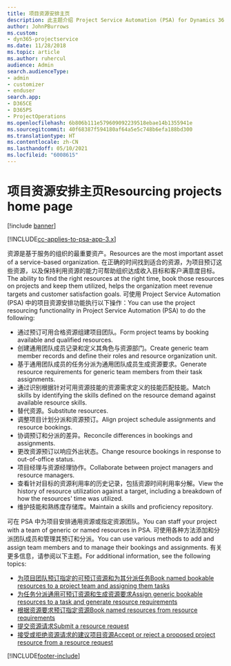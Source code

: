 ```yaml
---
title: 项目资源安排主页
description: 此主题介绍 Project Service Automation (PSA) for Dynamics 365 中的资源管理功能。
author: JohnPBurrows
ms.custom:
- dyn365-projectservice
ms.date: 11/28/2018
ms.topic: article
ms.author: ruhercul
audience: Admin
search.audienceType:
- admin
- customizer
- enduser
search.app:
- D365CE
- D365PS
- ProjectOperations
ms.openlocfilehash: 6b806b111e579609092239518ebae14b1355941e
ms.sourcegitcommit: 40f68387f594180af64a5e5c748b6efa188bd300
ms.translationtype: HT
ms.contentlocale: zh-CN
ms.lasthandoff: 05/10/2021
ms.locfileid: "6008615"
---
```

# <a name="resourcing-projects-home-page"></a><span data-ttu-id="7ccd2-103">项目资源安排主页</span><span class="sxs-lookup"><span data-stu-id="7ccd2-103">Resourcing projects home page</span></span>

[!include [banner](../includes/psa-now-project-operations.md)]

[!INCLUDE[cc-applies-to-psa-app-3.x](../includes/cc-applies-to-psa-app-3x.md)]

<span data-ttu-id="7ccd2-104">资源是基于服务的组织的最重要资产。</span><span class="sxs-lookup"><span data-stu-id="7ccd2-104">Resources are the most important asset of a service-based organization.</span></span> <span data-ttu-id="7ccd2-105">在正确的时间找到适合的资源，为项目预订这些资源，以及保持利用资源的能力可帮助组织达成收入目标和客户满意度目标。</span><span class="sxs-lookup"><span data-stu-id="7ccd2-105">The ability to find the right resources at the right time, book those resources on projects and keep them utilized, helps the organization meet revenue targets and customer satisfaction goals.</span></span> <span data-ttu-id="7ccd2-106">可使用 Project Service Automation (PSA) 中的项目资源安排功能执行以下操作：</span><span class="sxs-lookup"><span data-stu-id="7ccd2-106">You can use the project resourcing functionality in Project Service Automation (PSA) to do the following:</span></span>

- <span data-ttu-id="7ccd2-107">通过预订可用合格资源组建项目团队。</span><span class="sxs-lookup"><span data-stu-id="7ccd2-107">Form project teams by booking available and qualified resources.</span></span>
- <span data-ttu-id="7ccd2-108">创建通用团队成员记录和定义其角色与资源部门。</span><span class="sxs-lookup"><span data-stu-id="7ccd2-108">Create generic team member records and define their roles and resource organization unit.</span></span>
- <span data-ttu-id="7ccd2-109">基于通用团队成员的任务分派为通用团队成员生成资源要求。</span><span class="sxs-lookup"><span data-stu-id="7ccd2-109">Generate resource requirements for generic team members from their task assignments.</span></span>
- <span data-ttu-id="7ccd2-110">通过识别根据针对可用资源技能的资源需求定义的技能匹配技能。</span><span class="sxs-lookup"><span data-stu-id="7ccd2-110">Match skills by identifying the skills defined on the resource demand against available resource skills.</span></span>
- <span data-ttu-id="7ccd2-111">替代资源。</span><span class="sxs-lookup"><span data-stu-id="7ccd2-111">Substitute resources.</span></span>
- <span data-ttu-id="7ccd2-112">调整项目计划分派和资源预订。</span><span class="sxs-lookup"><span data-stu-id="7ccd2-112">Align project schedule assignments and resource bookings.</span></span>
- <span data-ttu-id="7ccd2-113">协调预订和分派的差异。</span><span class="sxs-lookup"><span data-stu-id="7ccd2-113">Reconcile differences in bookings and assignments.</span></span>
- <span data-ttu-id="7ccd2-114">更改资源预订以响应外出状态。</span><span class="sxs-lookup"><span data-stu-id="7ccd2-114">Change resource bookings in response to out-of-office status.</span></span>
- <span data-ttu-id="7ccd2-115">项目经理与资源经理协作。</span><span class="sxs-lookup"><span data-stu-id="7ccd2-115">Collaborate between project managers and resource managers.</span></span>
- <span data-ttu-id="7ccd2-116">查看针对目标的资源利用率的历史记录，包括资源时间利用率分解。</span><span class="sxs-lookup"><span data-stu-id="7ccd2-116">View the history of resource utilization against a target, including a breakdown of how the resources' time was utilized.</span></span>
- <span data-ttu-id="7ccd2-117">维护技能和熟练度存储库。</span><span class="sxs-lookup"><span data-stu-id="7ccd2-117">Maintain a skills and proficiency repository.</span></span>


<span data-ttu-id="7ccd2-118">可在 PSA 中为项目安排通用资源或指定资源团队。</span><span class="sxs-lookup"><span data-stu-id="7ccd2-118">You can staff your project with a team of generic or named resources in PSA.</span></span> <span data-ttu-id="7ccd2-119">可使用各种方法添加和分派团队成员和管理其预订和分派。</span><span class="sxs-lookup"><span data-stu-id="7ccd2-119">You can use various methods to add and assign team members and to manage their bookings and assignments.</span></span> <span data-ttu-id="7ccd2-120">有关更多信息，请参阅以下主题。</span><span class="sxs-lookup"><span data-stu-id="7ccd2-120">For additional information, see the following topics:</span></span>

- [<span data-ttu-id="7ccd2-121">为项目团队预订指定的可预订资源和为其分派任务</span><span class="sxs-lookup"><span data-stu-id="7ccd2-121">Book named bookable resources to a project team and assigning them tasks</span></span>](assign-named-bookable-resource.md)
- [<span data-ttu-id="7ccd2-122">为任务分派通用可预订资源和生成资源要求</span><span class="sxs-lookup"><span data-stu-id="7ccd2-122">Assign generic bookable resources to a task and generate resource requirements</span></span>](assign-generic-bookable-resource.md)
- [<span data-ttu-id="7ccd2-123">根据资源要求预订指定资源</span><span class="sxs-lookup"><span data-stu-id="7ccd2-123">Book named resources from resource requirements</span></span>](book-named-resource.md)
- [<span data-ttu-id="7ccd2-124">提交资源请求</span><span class="sxs-lookup"><span data-stu-id="7ccd2-124">Submit a resource request</span></span>](submit-resource-request.md)
- [<span data-ttu-id="7ccd2-125">接受或拒绝资源请求的建议项目资源</span><span class="sxs-lookup"><span data-stu-id="7ccd2-125">Accept or reject a proposed project resource from a resource request</span></span>](accept-reject-proposed-resource.md)


[!INCLUDE[footer-include](../includes/footer-banner.md)]